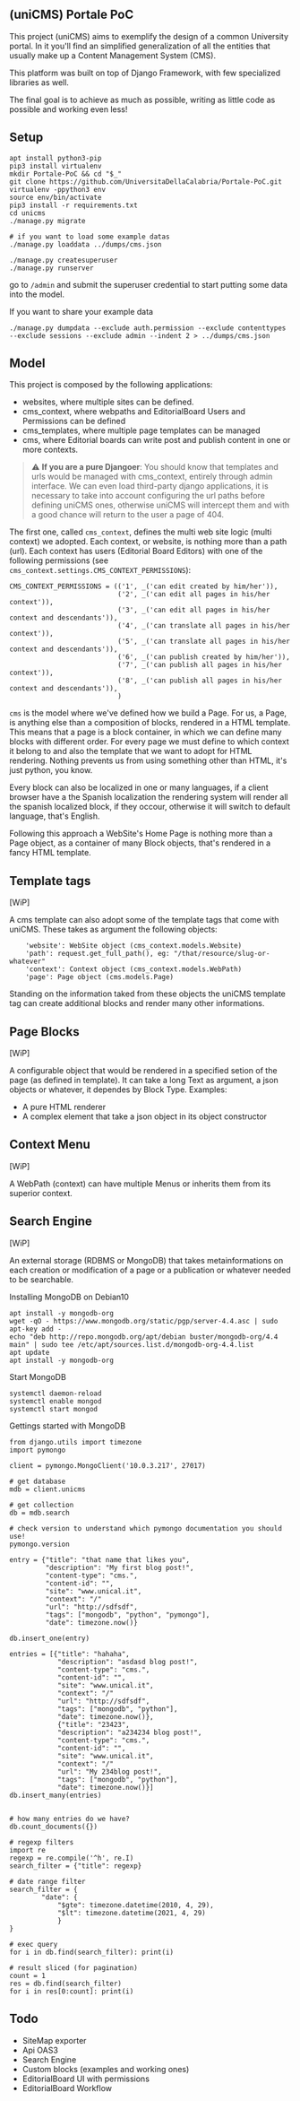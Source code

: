 (uniCMS) Portale PoC
--------------------

This project (uniCMS) aims to exemplify the design of a common University portal.
In it you'll find an simplified generalization of all
the entities that usually make up a Content Management System (CMS).

This platform was built on top of Django Framework, with few specialized libraries as well.

The final goal is to achieve as much as possible, writing as little code as possible and working even less!

Setup
-----

````
apt install python3-pip
pip3 install virtualenv
mkdir Portale-PoC && cd "$_"
git clone https://github.com/UniversitaDellaCalabria/Portale-PoC.git
virtualenv -ppython3 env
source env/bin/activate
pip3 install -r requirements.txt
cd unicms
./manage.py migrate

# if you want to load some example datas
./manage.py loaddata ../dumps/cms.json 

./manage.py createsuperuser
./manage.py runserver
````

go to `/admin` and submit the superuser credential to start putting some data into the model.

If you want to share your example data
````
./manage.py dumpdata --exclude auth.permission --exclude contenttypes --exclude sessions --exclude admin --indent 2 > ../dumps/cms.json 
````

Model
-----

This project is composed by the following applications:
- websites, where multiple sites can be defined.
- cms_context, where webpaths and EditorialBoard Users and Permissions can be defined
- cms_templates, where multiple page templates can be managed
- cms, where Editorial boards can write post and publish content in one or more contexts.

> :warning: **If you are a pure Djangoer**: You should know that templates and urls would be managed with cms_context, entirely through admin interface. We can even load third-party django applications, it is necessary to take into account configuring the url paths before defining uniCMS ones, otherwise uniCMS will intercept them and with a good chance will return to the user a page of 404.

The first one, called `cms_context`, defines the multi web site logic (multi context) we adopted.
Each context, or website, is nothing more than a
path (url). Each context has users (Editorial Board Editors) with one
of the following permissions (see `cms_context.settings.CMS_CONTEXT_PERMISSIONS`):

````
CMS_CONTEXT_PERMISSIONS = (('1', _('can edit created by him/her')),
                           ('2', _('can edit all pages in his/her context')),
                           ('3', _('can edit all pages in his/her context and descendants')),
                           ('4', _('can translate all pages in his/her context')),
                           ('5', _('can translate all pages in his/her context and descendants')),
                           ('6', _('can publish created by him/her')),
                           ('7', _('can publish all pages in his/her context')),
                           ('8', _('can publish all pages in his/her context and descendants')),
                           )
````

`cms` is the model where we've defined how we build a Page.
For us, a Page, is anything else than a composition of blocks, rendered in a
HTML template. This means that a page is a block container, in which we can
define many blocks with different order. For every page we must define
to which context it belong to and also the template that we want to adopt for HTML rendering.
Nothing prevents us from using something other than HTML, it's just python, you know.

Every block can also be localized in one or many languages, if a client browser have a
the Spanish localization the rendering system will render all the spanish
localized block, if they occour, otherwise it will switch to default
language, that's English.

Following this approach a WebSite's Home Page is nothing more than a Page object, as a container
of many Block objects, that's rendered in a fancy HTML template.


Template tags
-------------

[WiP]

A cms template can also adopt some of the template tags that come with uniCMS.
These takes as argument the following objects:

````
    'website': WebSite object (cms_context.models.Website)
    'path': request.get_full_path(), eg: "/that/resource/slug-or-whatever"
    'context': Context object (cms_context.models.WebPath)
    'page': Page object (cms.models.Page)
````

Standing on the information taked from these objects the uniCMS template tag
can create additional blocks and render many other informations.


Page Blocks
-------------

[WiP]

A configurable object that would be rendered in a specified setion of the page (as defined in template).
It can take a long Text as argument, a json objects or whatever, it dependes by Block Type.
Examples:

- A pure HTML renderer
- A complex element that take a json object in its object constructor


Context Menu
------------

[WiP]

A WebPath (context) can have multiple Menus or inherits them from its superior context.


Search Engine
-------------

[WiP]

An external storage (RDBMS or MongoDB) that takes metainformations on each
creation or modification of a page or a publication or whatever needed to be searchable.

Installing MongoDB on Debian10
````
apt install -y mongodb-org
wget -qO - https://www.mongodb.org/static/pgp/server-4.4.asc | sudo apt-key add -
echo "deb http://repo.mongodb.org/apt/debian buster/mongodb-org/4.4 main" | sudo tee /etc/apt/sources.list.d/mongodb-org-4.4.list
apt update
apt install -y mongodb-org
````

Start MongoDB
````
systemctl daemon-reload
systemctl enable mongod
systemctl start mongod
````

Gettings started with MongoDB
````
from django.utils import timezone
import pymongo

client = pymongo.MongoClient('10.0.3.217', 27017)

# get database
mdb = client.unicms

# get collection
db = mdb.search

# check version to understand which pymongo documentation you should use!
pymongo.version

entry = {"title": "that name that likes you",
         "description": "My first blog post!",
         "content-type": "cms.",
         "content-id": "",
         "site": "www.unical.it",
         "context": "/"
         "url": "http://sdfsdf",
         "tags": ["mongodb", "python", "pymongo"],
         "date": timezone.now()}

db.insert_one(entry)

entries = [{"title": "hahaha",
            "description": "asdasd blog post!",
            "content-type": "cms.",
            "content-id": "",
            "site": "www.unical.it",
            "context": "/"
            "url": "http://sdfsdf",
            "tags": ["mongodb", "python"],
            "date": timezone.now()},
            {"title": "23423",
            "description": "a234234 blog post!",
            "content-type": "cms.",
            "content-id": "",
            "site": "www.unical.it",
            "context": "/"
            "url": "My 234blog post!",
            "tags": ["mongodb", "python"],
            "date": timezone.now()}]
db.insert_many(entries)


# how many entries do we have?
db.count_documents({})

# regexp filters
import re
regexp = re.compile('^h', re.I)
search_filter = {"title": regexp}

# date range filter
search_filter = {
        "date": {
            "$gte": timezone.datetime(2010, 4, 29),
            "$lt": timezone.datetime(2021, 4, 29)
            }
}

# exec query
for i in db.find(search_filter): print(i)

# result sliced (for pagination)
count = 1
res = db.find(search_filter)
for i in res[0:count]: print(i)
````

Todo
----

- SiteMap exporter
- Api OAS3
- Search Engine
- Custom blocks (examples and working ones)
- EditorialBoard UI with permissions
- EditorialBoard Workflow
